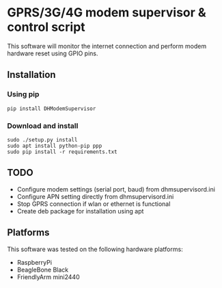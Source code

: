# GPRS/3G/4G modem supervisor & control script

This software will monitor the internet connection and perform modem hardware reset using GPIO pins.

## Installation

### Using pip
    pip install DHModemSupervisor
    
### Download and install 
    sudo ./setup.py install
    sudo apt install python-pip ppp
    sudo pip install -r requirements.txt

## TODO
 * Configure modem settings (serial port, baud) from dhmsupervisord.ini
 * Configure APN setting directly from dhmsupervisord.ini
 * Stop GPRS connection if wlan or ethernet is functional
 * Create deb package for installation using apt

## Platforms

This software was tested on the following hardware platforms:

 * RaspberryPi
 * BeagleBone Black
 * FriendlyArm mini2440
